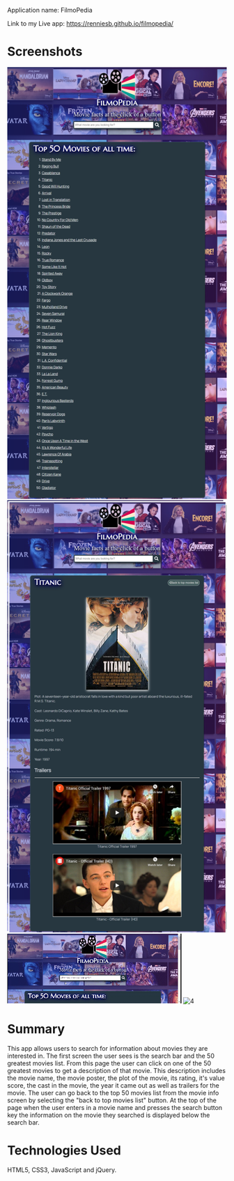 Application name: FilmoPedia

Link to my Live app: https://renniesb.github.io/filmopedia/

# Screenshots
![1](img/movie-list.png)
![2](img/movie-info.png)
![3](img/search-for-a-movie.gif)
![4](img/click-on-a-movie.gif)



# Summary

This app allows users to search for information about movies they are interested in. The first screen the user sees is the search bar and the 50 greatest movies list. From this page the user can click on one of the 50 greatest movies to get a description of that movie. This description includes the movie name, the movie poster, the plot of the movie, its rating, it's value score, the cast in the movie, the year it came out as well as trailers for the movie. The user can go back to the top 50 movies list from the movie info screen by selecting the "back to top movies list" button. At the top of the page when the user enters in a movie name and presses the search button key the information on the movie they searched is displayed below the search bar. 

# Technologies Used
HTML5, CSS3, JavaScript and jQuery.
